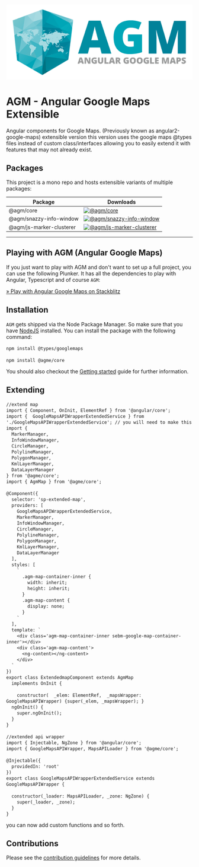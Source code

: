 [![AGM - Angular Google Maps](assets/images/angular-google-maps-logo.png)](https://angular-maps.com/)

# AGM - Angular Google Maps Extensible

Angular components for Google Maps. (Previously known as angular2-google-maps) extensible version this version uses the google maps @types files instead of custom class/interfaces allowing you to easily extend it with features that may not already exist.

## Packages

This project is a mono repo and hosts extensible variants of multiple packages:

| Package                               | Downloads                                                                                                                                         |
|---------------------------------------|---------------------------------------------------------------------------------------------------------------------------------------------------|
| @agm/core                             | [![@agm/core](https://img.shields.io/npm/dm/@agm/core.svg)](https://www.npmjs.com/package/@agm/core)                                              |
| @agm/snazzy-info-window               | [![@agm/snazzy-info-window](https://img.shields.io/npm/dm/@agm/snazzy-info-window.svg)](https://www.npmjs.com/package/@agm/snazzy-info-window)    |
| @agm/js-marker-clusterer              | [![@agm/js-marker-clusterer](https://img.shields.io/npm/dm/@agm/js-marker-clusterer.svg)](https://www.npmjs.com/package/@agm/js-marker-clusterer) |
---

## Playing with AGM (Angular Google Maps)

If you just want to play with AGM and don't want to set up a full project, you can use the following Plunker. It has all the dependencies to play with Angular, Typescript and of course `AGM`:

[&raquo; Play with Angular Google Maps on Stackblitz](https://stackblitz.com/edit/angular-google-maps-demo)

## Installation

`AGM` gets shipped via the Node Package Manager. So make sure that you have [NodeJS](https://nodejs.org) installed.
You can install the package with the following command:

```shell
npm install @types/googlemaps

npm install @agme/core
```

You should also checkout the [Getting started](https://angular-maps.com/guides/getting-started/) guide for further information.

## Extending

```shell
//extend map
import { Component, OnInit, ElementRef } from '@angular/core';
import {  GoogleMapsAPIWrapperExtendedService } from './GoogleMapsAPIWrapperExtendedService'; // you will need to make this
import {
  MarkerManager,
  InfoWindowManager,
  CircleManager,
  PolylineManager,
  PolygonManager,
  KmlLayerManager,
  DataLayerManager
} from '@agme/core';
import { AgmMap } from '@agme/core';

@Component({
  selector: 'sp-extended-map',
  providers: [
    GoogleMapsAPIWrapperExtendedService,
    MarkerManager,
    InfoWindowManager,
    CircleManager,
    PolylineManager,
    PolygonManager,
    KmlLayerManager,
    DataLayerManager
  ],
  styles: [
    `
      .agm-map-container-inner {
        width: inherit;
        height: inherit;
      }
      .agm-map-content {
        display: none;
      }
    `
  ],
  template: `
    <div class='agm-map-container-inner sebm-google-map-container-inner'></div>
    <div class='agm-map-content'>
      <ng-content></ng-content>
    </div>
  `
})
export class ExtendedmapComponent extends AgmMap
  implements OnInit {

    constructor(  _elem: ElementRef,  _mapsWrapper: GoogleMapsAPIWrapper) {super(_elem, _mapsWrapper); }
  ngOnInit() {
    super.ngOnInit();
  }
}

//extended api wrapper
import { Injectable, NgZone } from '@angular/core';
import { GoogleMapsAPIWrapper, MapsAPILoader } from '@agme/core';

@Injectable({
  providedIn: 'root'
})
export class GoogleMapsAPIWrapperExtendedService extends GoogleMapsAPIWrapper {

  constructor(_loader: MapsAPILoader, _zone: NgZone) {
    super(_loader, _zone);
  }
}

```
you can now add custom functions and so forth.

## Contributions

Please see the [contribution guidelines](CONTRIBUTING.md) for more details.
